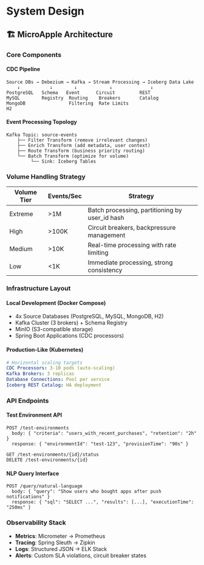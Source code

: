 # System Design

## 🏗️ MicroApple Architecture

### Core Components

#### **CDC Pipeline**
```
Source DBs → Debezium → Kafka → Stream Processing → Iceberg Data Lake
    ↓           ↓        ↓            ↓              ↓
PostgreSQL   Schema   Event      Circuit         REST
MySQL        Registry  Routing    Breakers       Catalog  
MongoDB                Filtering  Rate Limits
H2
```

#### **Event Processing Topology**
```
Kafka Topic: source-events
    ├── Filter Transform (remove irrelevant changes)
    ├── Enrich Transform (add metadata, user context)  
    ├── Route Transform (business priority routing)
    └── Batch Transform (optimize for volume)
         └── Sink: Iceberg Tables
```

### Volume Handling Strategy

| Volume Tier | Events/Sec | Strategy |
|-------------|------------|----------|
| Extreme | >1M | Batch processing, partitioning by user_id hash |
| High | >100K | Circuit breakers, backpressure management |
| Medium | >10K | Real-time processing with rate limiting |
| Low | <1K | Immediate processing, strong consistency |

### Infrastructure Layout

#### **Local Development** (Docker Compose)
- 4x Source Databases (PostgreSQL, MySQL, MongoDB, H2)
- Kafka Cluster (3 brokers) + Schema Registry
- MinIO (S3-compatible storage)
- Spring Boot Applications (CDC processors)

#### **Production-Like** (Kubernetes)
```yaml
# Horizontal scaling targets
CDC Processors: 3-10 pods (auto-scaling)
Kafka Brokers: 3 replicas 
Database Connections: Pool per service
Iceberg REST Catalog: HA deployment
```

### API Endpoints

#### **Test Environment API**
```http
POST /test-environments
  body: { "criteria": "users_with_recent_purchases", "retention": "2h" }
  response: { "environmentId": "test-123", "provisionTime": "90s" }

GET /test-environments/{id}/status
DELETE /test-environments/{id}
```

#### **NLP Query Interface**  
```http
POST /query/natural-language
  body: { "query": "Show users who bought apps after push notifications" }
  response: { "sql": "SELECT ...", "results": [...], "executionTime": "250ms" }
```

### Observability Stack
- **Metrics**: Micrometer → Prometheus
- **Tracing**: Spring Sleuth → Zipkin  
- **Logs**: Structured JSON → ELK Stack
- **Alerts**: Custom SLA violations, circuit breaker states 